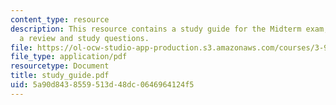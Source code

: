 ```yaml
---
content_type: resource
description: This resource contains a study guide for the Midterm exam, including
  a review and study questions.
file: https://ol-ocw-studio-app-production.s3.amazonaws.com/courses/3-987-human-origins-and-evolution-spring-2006/5a90d8438559513d48dc0646964124f5_study_guide.pdf
file_type: application/pdf
resourcetype: Document
title: study_guide.pdf
uid: 5a90d843-8559-513d-48dc-0646964124f5
---
```

